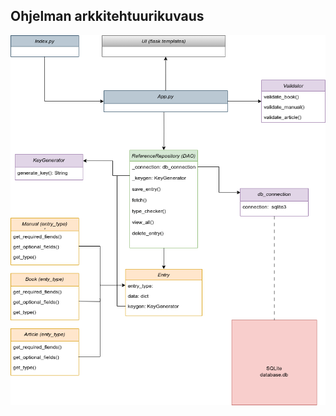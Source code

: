 ## Ohjelman arkkitehtuurikuvaus

<img src="https://github.com/niilolehtonen/miniprojekti/blob/main/docs/images/luokkakaavio.png" width="800">  
